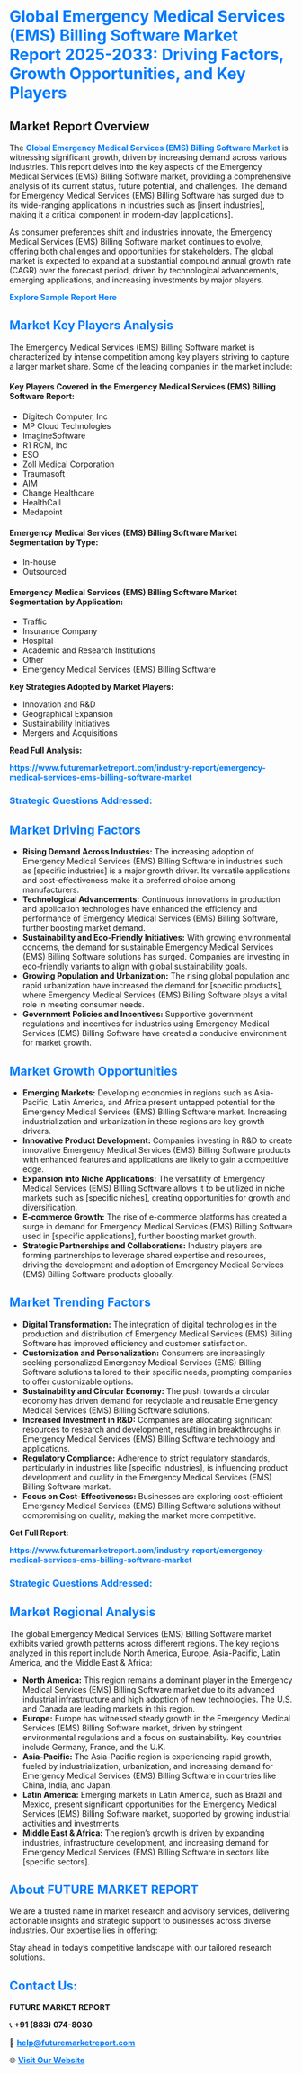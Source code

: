 <h1 style="color: #007BFF;">Global Emergency Medical Services (EMS) Billing Software Market Report 2025-2033: Driving Factors, Growth Opportunities, and Key Players</h1>

<section id="overview">
<h2>Market Report Overview</h2>
<p>The <a href="https://www.futuremarketreport.com/industry-report/emergency-medical-services-ems-billing-software-market" style="color: #007BFF; text-decoration: none;"><strong>Global Emergency Medical Services (EMS) Billing Software Market</strong></a> is witnessing significant growth, driven by increasing demand across various industries. This report delves into the key aspects of the Emergency Medical Services (EMS) Billing Software market, providing a comprehensive analysis of its current status, future potential, and challenges. The demand for Emergency Medical Services (EMS) Billing Software has surged due to its wide-ranging applications in industries such as [insert industries], making it a critical component in modern-day [applications].</p>
<p>As consumer preferences shift and industries innovate, the Emergency Medical Services (EMS) Billing Software market continues to evolve, offering both challenges and opportunities for stakeholders. The global market is expected to expand at a substantial compound annual growth rate (CAGR) over the forecast period, driven by technological advancements, emerging applications, and increasing investments by major players.</p>
</section>

<section id="overview">
<p><a href="https://www.futuremarketreport.com/request-sample/reportId=113188" style="color: #007BFF; text-decoration: none;"><strong>Explore Sample Report Here</strong></a></p>
</section>

<section id="key-players">
<h2 style="color: #007BFF;">Market Key Players Analysis</h2>
<p>The Emergency Medical Services (EMS) Billing Software market is characterized by intense competition among key players striving to capture a larger market share. Some of the leading companies in the market include:</p>
<h4>Key Players Covered in the Emergency Medical Services (EMS) Billing Software Report:</h4>
<ul><li>Digitech Computer, Inc</li><li>MP Cloud Technologies</li><li>ImagineSoftware</li><li>R1 RCM, Inc</li><li>ESO</li><li>Zoll Medical Corporation</li><li>Traumasoft</li><li>AIM</li><li>Change Healthcare</li><li>HealthCall</li><li>Medapoint</li></ul>
<h4>Emergency Medical Services (EMS) Billing Software Market Segmentation by Type:</h4>
<ul><li>In-house</li><li>Outsourced</li></ul>

<h4>Emergency Medical Services (EMS) Billing Software Market Segmentation by Application:</h4>
<ul><li>Traffic</li><li>Insurance Company</li><li>Hospital</li><li>Academic and Research Institutions</li><li>Other</li><li>Emergency Medical Services (EMS) Billing Software</li></ul>
<p><strong>Key Strategies Adopted by Market Players:</strong></p>
<ul>
<li>Innovation and R&D</li>
<li>Geographical Expansion</li>
<li>Sustainability Initiatives</li>
<li>Mergers and Acquisitions</li>
</ul>
</section>

<section>
<p><strong>Read Full Analysis: </strong></p><a href="https://www.futuremarketreport.com/industry-report/emergency-medical-services-ems-billing-software-market" style="color: #007BFF; text-decoration: none;"><strong>https://www.futuremarketreport.com/industry-report/emergency-medical-services-ems-billing-software-market</strong></a>
<h3 style="color: #007BFF;">Strategic Questions Addressed:</h3>
</section>

<section id="driving-factors">
<h2 style="color: #007BFF;">Market Driving Factors</h2>
<ul>
<li><strong>Rising Demand Across Industries:</strong> The increasing adoption of Emergency Medical Services (EMS) Billing Software in industries such as [specific industries] is a major growth driver. Its versatile applications and cost-effectiveness make it a preferred choice among manufacturers.</li>
<li><strong>Technological Advancements:</strong> Continuous innovations in production and application technologies have enhanced the efficiency and performance of Emergency Medical Services (EMS) Billing Software, further boosting market demand.</li>
<li><strong>Sustainability and Eco-Friendly Initiatives:</strong> With growing environmental concerns, the demand for sustainable Emergency Medical Services (EMS) Billing Software solutions has surged. Companies are investing in eco-friendly variants to align with global sustainability goals.</li>
<li><strong>Growing Population and Urbanization:</strong> The rising global population and rapid urbanization have increased the demand for [specific products], where Emergency Medical Services (EMS) Billing Software plays a vital role in meeting consumer needs.</li>
<li><strong>Government Policies and Incentives:</strong> Supportive government regulations and incentives for industries using Emergency Medical Services (EMS) Billing Software have created a conducive environment for market growth.</li>
</ul>
</section>

<section id="growth-opportunities">
<h2 style="color: #007BFF;">Market Growth Opportunities</h2>
<ul>
<li><strong>Emerging Markets:</strong> Developing economies in regions such as Asia-Pacific, Latin America, and Africa present untapped potential for the Emergency Medical Services (EMS) Billing Software market. Increasing industrialization and urbanization in these regions are key growth drivers.</li>
<li><strong>Innovative Product Development:</strong> Companies investing in R&D to create innovative Emergency Medical Services (EMS) Billing Software products with enhanced features and applications are likely to gain a competitive edge.</li>
<li><strong>Expansion into Niche Applications:</strong> The versatility of Emergency Medical Services (EMS) Billing Software allows it to be utilized in niche markets such as [specific niches], creating opportunities for growth and diversification.</li>
<li><strong>E-commerce Growth:</strong> The rise of e-commerce platforms has created a surge in demand for Emergency Medical Services (EMS) Billing Software used in [specific applications], further boosting market growth.</li>
<li><strong>Strategic Partnerships and Collaborations:</strong> Industry players are forming partnerships to leverage shared expertise and resources, driving the development and adoption of Emergency Medical Services (EMS) Billing Software products globally.</li>
</ul>
</section>

<section id="trending-factors">
<h2 style="color: #007BFF;">Market Trending Factors</h2>
<ul>
<li><strong>Digital Transformation:</strong> The integration of digital technologies in the production and distribution of Emergency Medical Services (EMS) Billing Software has improved efficiency and customer satisfaction.</li>
<li><strong>Customization and Personalization:</strong> Consumers are increasingly seeking personalized Emergency Medical Services (EMS) Billing Software solutions tailored to their specific needs, prompting companies to offer customizable options.</li>
<li><strong>Sustainability and Circular Economy:</strong> The push towards a circular economy has driven demand for recyclable and reusable Emergency Medical Services (EMS) Billing Software solutions.</li>
<li><strong>Increased Investment in R&D:</strong> Companies are allocating significant resources to research and development, resulting in breakthroughs in Emergency Medical Services (EMS) Billing Software technology and applications.</li>
<li><strong>Regulatory Compliance:</strong> Adherence to strict regulatory standards, particularly in industries like [specific industries], is influencing product development and quality in the Emergency Medical Services (EMS) Billing Software market.</li>
<li><strong>Focus on Cost-Effectiveness:</strong> Businesses are exploring cost-efficient Emergency Medical Services (EMS) Billing Software solutions without compromising on quality, making the market more competitive.</li>
</ul>
</section>

<section>
<p><strong>Get Full Report: </strong></p><a href="https://www.futuremarketreport.com/industry-report/emergency-medical-services-ems-billing-software-market" style="color: #007BFF; text-decoration: none;"><strong>https://www.futuremarketreport.com/industry-report/emergency-medical-services-ems-billing-software-market</strong></a>
<h3 style="color: #007BFF;">Strategic Questions Addressed:</h3>
</section>


<section id="regional-analysis">
<h2 style="color: #007BFF;">Market Regional Analysis</h2>
<p>The global Emergency Medical Services (EMS) Billing Software market exhibits varied growth patterns across different regions. The key regions analyzed in this report include North America, Europe, Asia-Pacific, Latin America, and the Middle East & Africa:</p>
<ul>
<li><strong>North America:</strong> This region remains a dominant player in the Emergency Medical Services (EMS) Billing Software market due to its advanced industrial infrastructure and high adoption of new technologies. The U.S. and Canada are leading markets in this region.</li>
<li><strong>Europe:</strong> Europe has witnessed steady growth in the Emergency Medical Services (EMS) Billing Software market, driven by stringent environmental regulations and a focus on sustainability. Key countries include Germany, France, and the U.K.</li>
<li><strong>Asia-Pacific:</strong> The Asia-Pacific region is experiencing rapid growth, fueled by industrialization, urbanization, and increasing demand for Emergency Medical Services (EMS) Billing Software in countries like China, India, and Japan.</li>
<li><strong>Latin America:</strong> Emerging markets in Latin America, such as Brazil and Mexico, present significant opportunities for the Emergency Medical Services (EMS) Billing Software market, supported by growing industrial activities and investments.</li>
<li><strong>Middle East & Africa:</strong> The region’s growth is driven by expanding industries, infrastructure development, and increasing demand for Emergency Medical Services (EMS) Billing Software in sectors like [specific sectors].</li>
</ul>
</section>

<footer>
<h2 style="color: #007BFF;">About FUTURE MARKET REPORT</h2>
<p>We are a trusted name in market research and advisory services, delivering actionable insights and strategic support to businesses across diverse industries. Our expertise lies in offering:</p>

<p>Stay ahead in today’s competitive landscape with our tailored research solutions.</p>

<h2 style="color: #007BFF;">Contact Us:</h2>
<p><strong>FUTURE MARKET REPORT</strong></p>
<p>📞 <strong>+91 (883) 074-8030</strong></p>
<p>📧 <strong><a href="mailto:help@futuremarketreport.com" style="color: #007BFF;">help@futuremarketreport.com</a></strong></p>
<p>🌐 <strong><a href="https://www.futuremarketreport.com/" style="color: #007BFF;">Visit Our Website</a></strong></p>
</footer>